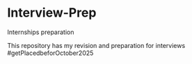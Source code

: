 # Interview-Prep
Internships preparation

This repository has my revision and preparation for interviews
#getPlacedbeforOctober2025
